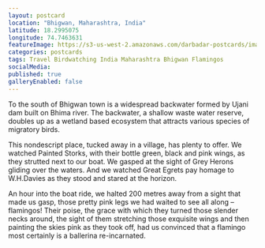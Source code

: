 ```yaml
---
layout: postcard
location: "Bhigwan, Maharashtra, India"
latitude: 18.2995075
longitude: 74.7463631
featureImage: https://s3-us-west-2.amazonaws.com/darbadar-postcards/images/1_flamingos.jpg
categories: postcards
tags: Travel Birdwatching India Maharashtra Bhigwan Flamingos
socialMedia: 
published: true
galleryEnabled: false
---
```


To the south of Bhigwan town is a widespread backwater formed by Ujani dam built on Bhima river. The backwater, a shallow waste water reserve, doubles up as a wetland based ecosystem that attracts various species of migratory birds.

This nondescript place, tucked away in a village, has plenty to offer. We watched Painted Storks, with their bottle­ green, black and pink wings, as they strutted next to our boat. We gasped at the sight of Grey Herons gliding over the waters. And we watched Great Egrets pay homage to W.H.Davies as they stood and stared at the horizon.

An hour into the boat­ ride, we halted 200 metres away from a sight that made us gasp, those pretty pink legs we had waited to see all along – flamingos! Their poise, the grace with which they turned those slender necks around, the sight of them stretching those exquisite wings and then painting the skies pink as they took off, had us convinced that a flamingo most certainly is a ballerina re-incarnated.